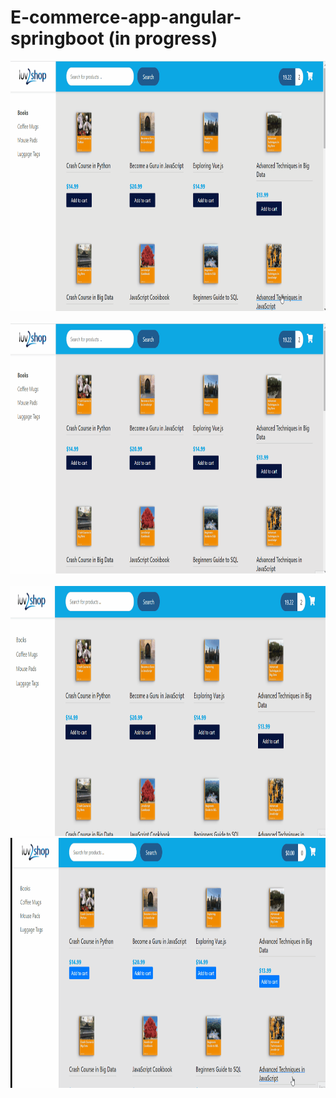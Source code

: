 # E-commerce-app-angular-springboot (in progress)


 
 <img src="./img/search_by_category.gif" alt="My Project GIF" width="700" height="400"> <br/>   
 <img src="./img/product_details.gif" alt="My Project GIF" width="700" height="400"> <br/>   
 <img src="./img/search_by_keyword.gif" alt="My Project GIF" width="700" height="400">
 <img src="./img/add_to_cart.gif" alt="My Project GIF" width="700" height="400">




